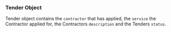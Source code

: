 ### Tender Object

Tender object contains the `contractor` that has applied, the `service` the Contractor
applied for, the Contractors `description` and the Tenders `status`.
